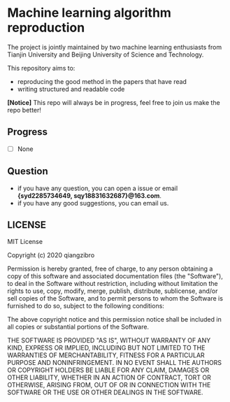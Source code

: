 # Machine learning algorithm reproduction

The project is jointly maintained by two machine learning enthusiasts from Tianjin University and Beijing University of Science and Technology.

This repository aims to:
- reproducing the good method in the papers that have read
- writing structured and readable code

**[Notice]** This repo will always be in progress, feel free to join us make the repo better!

## Progress

- [ ] None

## Question ##

- if you have any question, you can open a issue or email **{syd2285734649, sqy18831632687}@163.com**.
- if you have any good suggestions, you can email us.

## LICENSE
MIT License

Copyright (c) 2020 qiangzibro

Permission is hereby granted, free of charge, to any person obtaining a copy
of this software and associated documentation files (the "Software"), to deal
in the Software without restriction, including without limitation the rights
to use, copy, modify, merge, publish, distribute, sublicense, and/or sell
copies of the Software, and to permit persons to whom the Software is
furnished to do so, subject to the following conditions:

The above copyright notice and this permission notice shall be included in all
copies or substantial portions of the Software.

THE SOFTWARE IS PROVIDED "AS IS", WITHOUT WARRANTY OF ANY KIND, EXPRESS OR
IMPLIED, INCLUDING BUT NOT LIMITED TO THE WARRANTIES OF MERCHANTABILITY,
FITNESS FOR A PARTICULAR PURPOSE AND NONINFRINGEMENT. IN NO EVENT SHALL THE
AUTHORS OR COPYRIGHT HOLDERS BE LIABLE FOR ANY CLAIM, DAMAGES OR OTHER
LIABILITY, WHETHER IN AN ACTION OF CONTRACT, TORT OR OTHERWISE, ARISING FROM,
OUT OF OR IN CONNECTION WITH THE SOFTWARE OR THE USE OR OTHER DEALINGS IN THE
SOFTWARE.
